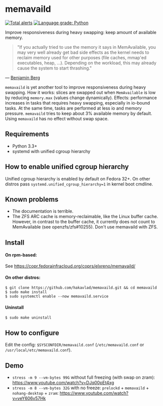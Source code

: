 
# memavaild

[![Total alerts](https://img.shields.io/lgtm/alerts/g/hakavlad/memavaild.svg?logo=lgtm&logoWidth=18)](https://lgtm.com/projects/g/hakavlad/memavaild/alerts/)
[![Language grade: Python](https://img.shields.io/lgtm/grade/python/g/hakavlad/memavaild.svg?logo=lgtm&logoWidth=18)](https://lgtm.com/projects/g/hakavlad/memavaild/context:python)

Improve responsiveness during heavy swapping: keep amount of available memory.

> "If you actually tried to use the memory it says in MemAvailable, you may very well already get bad side effects as the kernel needs to reclaim memory used for other purposes (file caches, mmap'ed executables, heap, …). Depending on the workload, this may already cause the system to start thrashing."

— [Benjamin Berg](https://lists.fedoraproject.org/archives/list/devel@lists.fedoraproject.org/message/3VNHWVRSGPYCFC6LUCNGUBUPSLZJT7OE/)

`memavaild` is yet another tool to improve responsiveness during heavy swapping. How it works: slices are swapped out when `MemAvailable` is low by reducing `memory.max` (values change dynamically). Effects: performance increases in tasks that requires heavy swapping, especially in io-bound tasks. At the same time, tasks are performed at less io and memory pressure. `memavaild` tries to keep about 3% available memory by default. Using `memavaild` has no effect without swap space.

## Requirements

- Python 3.3+
- systemd with unified cgroup hierarchy

## How to enable unified cgroup hierarchy

Unified cgroup hierarchy is enabled by default on Fedora 32+. On other distros pass `systemd.unified_cgroup_hierarchy=1` in kernel boot cmdline.

## Known problems

- The documentation is terrible.
- The ZFS ARC cache is memory-reclaimable, like the Linux buffer cache. However, in contrast to the buffer cache, it currently does not count to MemAvailable (see openzfs/zfs#10255). Don't use memavaild with ZFS.

## Install

#### On rpm-based:

See https://copr.fedorainfracloud.org/coprs/elxreno/memavaild/

#### On other distros:

```
$ git clone https://github.com/hakavlad/memavaild.git && cd memavaild
$ sudo make install
$ sudo systemctl enable --now memavaild.service
```

#### Uninstall
```
$ sudo make uninstall
```

## How to configure

Edit the config: `$SYSCONFDIR/memavaild.conf` (`/etc/memavaild.conf` or `/usr/local/etc/memavaild.conf`).

## Demo

- `stress -m 9 --vm-bytes 99G` without full freezing (with swap on zram): https://www.youtube.com/watch?v=DJq00pEt4xg
- `stress -m 8 --vm-bytes 32G` with no freeze: `prelockd` + `memavaild` + `nohang-desktop` + `zram`: https://www.youtube.com/watch?v=veY606v57Hk
